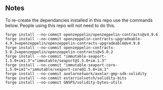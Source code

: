 ## Notes

To re-create the dependancies installed in this repo use the commands below. People using this repo will not need to do this.

```
forge install --no-commit openzeppelin/openzeppelin-contracts@v4.9.6
forge install --no-commit openzeppelin-contracts-upgradeable-4.9.3=openzeppelin/openzeppelin-contracts-upgradeable@v4.9.6
forge install --no-commit openzeppelin-contracts-5.0.2=openzeppelin/openzeppelin-contracts@v5.0.2
forge install --no-commit "immutable-seaport-1.5.0+im1.3"="immutable/seaport@1.5.0+im.1.3"
forge install --no-commit "immutable-seaport-core-1.5.0+im1"="immutable/seaport-core@1.5.0+im.1"    
forge install --no-commit axelarnetwork/axelar-gmp-sdk-solidity
forge install --no-commit estarriolvetch/solidity-bits
forge install --no-commit GNSPS/solidity-bytes-utils
```